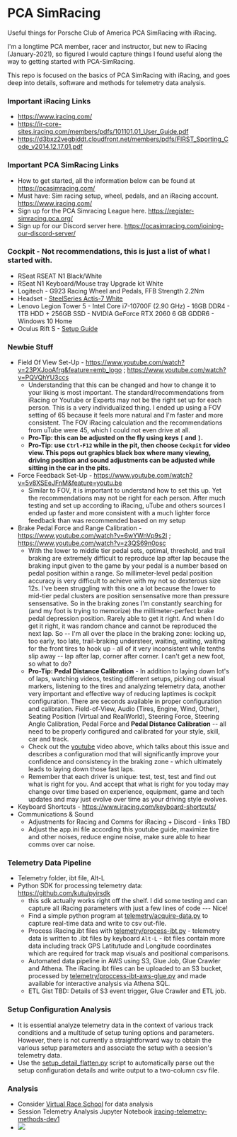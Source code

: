 # PCA SimRacing
Useful things for Porsche Club of America PCA SimRacing with iRacing.

I'm a longtime PCA member, racer and instructor, but new to iRacing (January-2021), so figured I would capture things I found useful along the way to getting started with PCA-SimRacing.

This repo is focused on the basics of PCA SimRacing with iRacing, and goes deep into details, software and methods for telemetry data analysis.


### Important iRacing Links
  - https://www.iracing.com/
  - https://ir-core-sites.iracing.com/members/pdfs/101101.01_User_Guide.pdf
  - https://d3bxz2vegbjddt.cloudfront.net/members/pdfs/FIRST_Sporting_Code_v2014.12.17.01.pdf


### Important PCA SimRacing Links
  - How to get started, all the information below can be found at https://pcasimracing.com/
  - Must have: Sim racing setup, wheel, pedals, and an iRacing account. https://www.iracing.com/
  - Sign up for the PCA Simracing League here. https://register-simracing.pca.org/
  - Sign up for our Discord server here. https://pcasimracing.com/joining-our-discord-server/


### Cockpit - Not recommendations, this is just a list of what I started with.
  - RSeat RSEAT N1 Black/White
  - RSeat N1 Keyboard/Mouse tray Upgrade kit White
  - Logitech - G923 Racing Wheel and Pedals, FFB Strength 2.2Nm
  - Headset - [SteelSeries Actis-7 White](https://steelseries.com/gaming-headsets/arctis-7?color=white)
  - Lenovo Legion Tower 5 - Intel Core i7-10700F (2.90 GHz) - 16GB DDR4 - 1TB HDD + 256GB SSD - NVIDIA GeForce RTX 2060 6 GB GDDR6 - Windows 10 Home
  - Oculus Rift S - [Setup Guide](https://riftinfo.com/best-iracing-and-oculus-rift-settings-updated)

### Newbie Stuff
- Field Of View Set-Up - https://www.youtube.com/watch?v=23PXJooAfrg&feature=emb_logo ; https://www.youtube.com/watch?v=PQVQhYU3ccs
  - Understanding that this can be changed and how to change it to your liking is most important.  The standard/recommendations from iRacing or Youtube or Experts may not be the right set up for each person.  This is a very individualized thing.  I ended up using a FOV setting of 65 because it feels more natural and I'm faster and more consistent.  The FOV iRacing calculation and the recommendations from uTube were 45, which I could not even drive at all.
  - **Pro-Tip: this can be adjusted on the fly using keys `[` and `]`.**
  - **Pro-Tip: use `Ctrl-F12` while in the pit, then choose `Cockpit` for video view.  This pops out graphics black box where many viewing, driving position and sound adjustments can be adjusted while sitting in the car in the pits.** 
- Force Feedback Set-Up - https://www.youtube.com/watch?v=5v8XSEeJFnM&feature=youtu.be
  - Similar to FOV, it is important to understand how to set this up.  Yet the recommendations may not be right for each person.  After much testing and set up according to iRacing, uTube and others sources I ended up faster and more consistent with a much lighter force feedback than was recommended based on my setup
- Brake Pedal Force and Range Calibration - https://www.youtube.com/watch?v=6wYWnVp9s2I ; https://www.youtube.com/watch?v=z3QS69n0psc
  - With the lower to middle tier pedal sets, optimal, threshold, and trail braking are extremely difficult to reproduce lap after lap because the braking input given to the game by your pedal is a number based on pedal position within a range.  So millimeter-level pedal position accuracy is very difficult to achieve with my not so dexterous size 12s.  I've been struggling with this one a lot because the lower to mid-tier pedal clusters are position sensensative more than pressure sensensative.  So in the braking zones I'm constantly searching for (and my foot is trying to memorize) the millimeter-perfect brake pedal depression position.  Rarely able to get it right.  And when I do get it right, it was random chance and cannot be reproduced the next lap.  So -- I'm all over the place in the braking zone: locking up, too early, too late, trail-braking understeer, waiting, waiting, waiting for the front tires to hook up - all of it very inconsistent while tenths slip away -- lap after lap, corner after corner.  I can't get a new foot, so what to do?
  - **Pro-Tip: Pedal Distance Calibration** - In addition to laying down lot's of laps, watching videos, testing different setups, picking out visual markers, listening to the tires and analyzing telemetry data, another very important and effective way of reducing laptimes is cockpit configuration.  There are seconds available in proper configuration and calibration.  Field-of-View, Audio (Tires, Engine, Wind, Other), Seating Position (Virtual and RealWorld), Steering Force, Steering Angle Calibration, Pedal Force and **Pedal Distance Calibration** -- all need to be properly configured and calibrated for your style, skill, car and track.
  - Check out the [youtube](https://www.youtube.com/watch?v=6wYWnVp9s2I) video above, which talks about this issue and describes a configuration mod that will significantly improve your confidence and consistency in the braking zone - which ultimately leads to laying down those fast laps.
  - Remember that each driver is unique: test, test, test and find out what is right for you.  And accept that what is right for you today may change over time based on experience, equipment, game and tech updates and may just evolve over time as your driving style evolves.
- Keyboard Shortcuts - https://www.iracing.com/keyboard-shortcuts/
 - Communications & Sound
    - Adjustments for Racing and Comms for iRacing + Discord - links TBD
    - Adjust the app.ini file according this youtube guide, maximize tire and other noises, reduce engine noise, make sure able to hear comms over car noise.

### Telemetry Data Pipeline
- Telemetry folder, ibt file, Alt-L
- Python SDK for processing telemetry data: https://github.com/kutu/pyirsdk
  - this sdk actually works right off the shelf.  I did some testing and can capture all iRacing parameters with just a few lines of code --- Nice!
  - Find a simple python program at [telemetry/acquire-data.py](https://github.com/glynnsc/pca-sim-racing/blob/main/telemetry/acquire-data.py) to capture real-time data and write to csv out-file.
  - Process iRacing.ibt files with [telemetry/process-ibt.py](https://github.com/glynnsc/pca-sim-racing/blob/main/telemetry/process-ibt.py) - telemetry data is written to .ibt files by keyboard `Alt-L` - ibt files contain more data including track GPS Latitutude and Longitude coordinates which are required for track map visuals and positional comparisons.
  - Automated data pipeline in AWS using S3, Glue Job, Glue Crawler and Athena.  The iRacing.ibt files can be uploaded to an S3 bucket, processed by [telemetry/proccess-ibt-aws-glue.py](https://github.com/glynnsc/pca-sim-racing/blob/main/telemetry/proccess-ibt-aws-glue.py) and made available for interactive analysis via Athena SQL.
  - ETL Gist TBD: Details of S3 event trigger, Glue Crawler and ETL job.

### Setup Configuration Analysis
- It is essential analyze telemetry data in the context of various track conditions and a multitude of setup tuning options and parameters.  However, there is not currently a straightforward way to obtain the various setup parameters and associate the setup with a seesion's telemetry data.
- Use the [setup_detail_flatten.py](https://github.com/glynnsc/pca-sim-racing/blob/main/telemetry/setup_detail_flatten.py) script to automatically parse out the setup configuration details and write output to a two-column csv file.

### Analysis
  - Consider [Virtual Race School](https://virtualracingschool.com/) for data analysis
  - Session Telemetry Analysis Jupyter Notebook [iracing-telemetry-methods-dev1](https://github.com/glynnsc/pca-sim-racing/blob/main/telemetry/iracing-telemetry-methods-dev1.ipynb)
  - ![](https://user-images.githubusercontent.com/9019313/109421862-1db78d80-79a7-11eb-92f2-31f2dfeff688.png)
